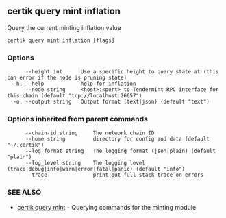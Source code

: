 ## certik query mint inflation

Query the current minting inflation value

```
certik query mint inflation [flags]
```

### Options

```
      --height int      Use a specific height to query state at (this can error if the node is pruning state)
  -h, --help            help for inflation
      --node string     <host>:<port> to Tendermint RPC interface for this chain (default "tcp://localhost:26657")
  -o, --output string   Output format (text|json) (default "text")
```

### Options inherited from parent commands

```
      --chain-id string     The network chain ID
      --home string         directory for config and data (default "~/.certik")
      --log_format string   The logging format (json|plain) (default "plain")
      --log_level string    The logging level (trace|debug|info|warn|error|fatal|panic) (default "info")
      --trace               print out full stack trace on errors
```

### SEE ALSO

* [certik query mint](certik_query_mint.md)	 - Querying commands for the minting module


